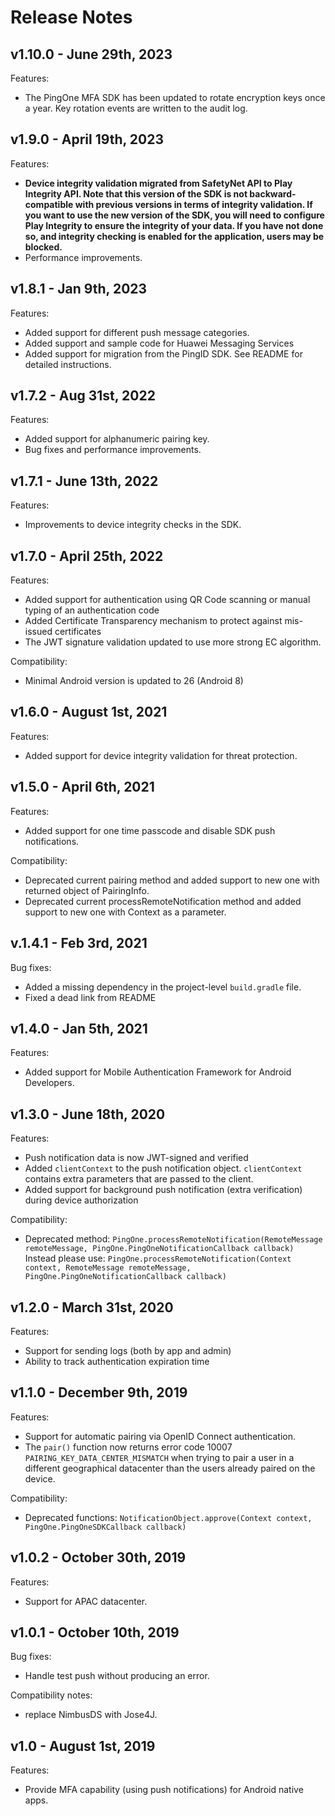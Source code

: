 # Release Notes


## v1.10.0 - June 29th, 2023
Features:

- The PingOne MFA SDK has been updated to rotate encryption keys once a year. Key rotation events are written to the audit log.


## v1.9.0 - April 19th, 2023
Features:

- **Device integrity validation migrated from SafetyNet API to Play Integrity API.
  Note that this version of the SDK is not backward-compatible with previous versions in terms of integrity validation. If you want to use the new version of the SDK, you will need to configure Play Integrity to ensure the integrity of your data. If you have not done so, and integrity checking is enabled for the application, users may be blocked.**
- Performance improvements.


## v1.8.1 - Jan 9th, 2023
Features:

- Added support for different push message categories.
- Added support and sample code for Huawei Messaging Services
- Added support for migration from the PingID SDK. See README for detailed instructions.


## v1.7.2 - Aug 31st, 2022
Features:

- Added support for alphanumeric pairing key.
- Bug fixes and performance improvements.


## v1.7.1 - June 13th, 2022
Features:

- Improvements to device integrity checks in the SDK.


## v1.7.0 - April 25th, 2022
Features:

- Added support for authentication using QR Code scanning or manual typing of an authentication code
- Added Certificate Transparency mechanism to protect against mis-issued certificates
- The JWT signature validation updated to use more strong EC algorithm.

Compatibility:

- Minimal Android version is updated to 26 (Android 8)


## v1.6.0 - August 1st, 2021
Features:

- Added support for device integrity validation for threat protection.


## v1.5.0 - April 6th, 2021
Features:

- Added support for one time passcode and disable SDK push notifications.

Compatibility:

- Deprecated current pairing method and added support to new one with returned object of PairingInfo.
- Deprecated current processRemoteNotification method and added support to new one with Context as a parameter.


## v.1.4.1 - Feb 3rd, 2021
Bug fixes:

- Added a missing dependency in the project-level `build.gradle` file.
- Fixed a dead link from README


## v1.4.0 - Jan 5th, 2021
Features:

- Added support for Mobile Authentication Framework for Android Developers.


## v1.3.0 - June 18th, 2020
Features:

- Push notification data is now JWT-signed and verified
- Added `clientContext` to the push notification object. `clientContext` contains extra parameters that are passed to the client.
- Added support for background push notification (extra verification) during device authorization


Compatibility:

- Deprecated method: `PingOne.processRemoteNotification(RemoteMessage remoteMessage, PingOne.PingOneNotificationCallback callback)`
  Instead please use:
  `PingOne.processRemoteNotification(Context context, RemoteMessage remoteMessage, PingOne.PingOneNotificationCallback callback)`


## v1.2.0 - March 31st, 2020
Features:

- Support for sending logs (both by app and admin)
- Ability to track authentication expiration time


## v1.1.0 - December 9th, 2019
Features:

- Support for automatic pairing via OpenID Connect authentication.
- The `pair()` function now returns error code 10007 `PAIRING_KEY_DATA_CENTER_MISMATCH` when trying to pair a user in a different geographical datacenter than the users already paired on the device.

Compatibility:

- Deprecated functions: `NotificationObject.approve(Context context, PingOne.PingOneSDKCallback callback)`


## v1.0.2 - October 30th, 2019
Features:

- Support for APAC datacenter.


## v1.0.1 - October 10th, 2019
Bug fixes:
- Handle test push without producing an error.

Compatibility notes:
- replace NimbusDS with Jose4J.


## v1.0 - August 1st, 2019
Features:

- Provide MFA capability (using push notifications) for Android native apps.